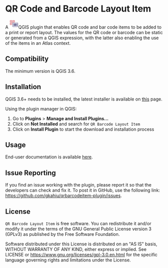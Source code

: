 # QR Code and Barcode Layout Item
A ![plugin](qrbarcodeitem/images/qr_barcode.png "QR barcode plugin")QGIS plugin that enables QR code and bar code items to be added to a print or report layout. 
The values for the QR code or barcode can be static or generated from a QGIS expression, with the 
latter also enabling the use of the items in an Atlas context.

## Compatibility
The minimum version is QGIS 3.6.

## Installation
QGIS 3.6+ needs to be installed, the latest installer is available 
on [this](https://qgis.org/en/site/forusers/download.html) page.

Using the plugin manager in QGIS:
1. Go to **Plugins** > **Manage and Install Plugins...**
2. Click on **Not Installed** and search for `QR Barcode Layout Item`
3. Click on **Install Plugin** to start the download and installation process


## Usage
End-user documentation is available [here](https://gkahiu.github.io/qrbarcodeitem-plugin).

## Issue Reporting
If you find an issue working with the plugin, please report it so that the developers can check and 
fix it. To post it in GitHub, use the following 
link: https://github.com/gkahiu/qrbarcodeitem-plugin/issues.

## License
`QR Barcode Layout Item` is free software. You can redistribute it and/or modify it under the terms of the GNU General 
Public License version 3 (GPLv3) as published by the Free Software Foundation. 

Software distributed under this 
License is distributed on an "AS IS" basis, WITHOUT WARRANTY OF ANY KIND, either express or implied. See LICENSE 
or https://www.gnu.org/licenses/gpl-3.0.en.html for the specific language governing rights and limitations under the License.